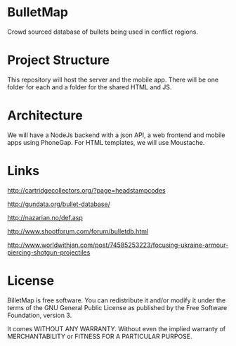 BulletMap
=========

Crowd sourced database of bullets being used in conflict regions.

Project Structure
=================

This repository will host the server and the mobile app. There will be one folder for each and a folder for the shared HTML and JS.


Architecture
============

We will have a NodeJs backend with a json API, a web frontend and mobile apps using PhoneGap. For HTML templates, we will use Moustache.

Links
=====
http://cartridgecollectors.org/?page=headstampcodes

http://gundata.org/bullet-database/

http://nazarian.no/def.asp

http://www.shootforum.com/forum/bulletdb.html

http://www.worldwithjan.com/post/74585253223/focusing-ukraine-armour-piercing-shotgun-projectiles

License
=======
BilletMap is free software. You can redistribute it and/or modify
it under the terms of the GNU General Public License as published by
the Free Software Foundation, version 3. 

It comes WITHOUT ANY WARRANTY. Without even the implied warranty of
MERCHANTABILITY or FITNESS FOR A PARTICULAR PURPOSE.

